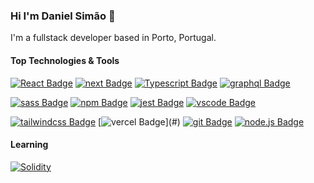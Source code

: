 ### Hi I'm Daniel Simão 👋

I'm a fullstack developer based in Porto, Portugal.

#### Top Technologies & Tools

[![React Badge](https://img.shields.io/badge/React-20232A?style=for-the-badge&logo=react&logoColor=61DAFB)](#) 
[![next Badge](https://img.shields.io/badge/next.js-000000?style=for-the-badge&logo=next-dot-js&logoColor=white)](#)
[![Typescript Badge](https://img.shields.io/badge/TypeScript-007ACC?style=for-the-badge&logo=typescript&logoColor=white)](#)
[![graphql Badge](https://img.shields.io/badge/GraphQl-E10098?style=for-the-badge&logo=graphql&logoColor=white)](#) 

[![sass Badge](https://img.shields.io/badge/Sass-CC6699?style=for-the-badge&logo=sass&logoColor=white)](#)
[![npm Badge](https://img.shields.io/badge/npm-CB3837?style=for-the-badge&logo=npm&logoColor=white)](#) 
[![jest Badge](https://img.shields.io/badge/Jest-C21325?style=for-the-badge&logo=jest&logoColor=white)](#)
[![vscode Badge](https://img.shields.io/badge/Visual_Studio_Code-0078D4?style=for-the-badge&logo=visual%20studio%20code&logoColor=white)](#) 

[![tailwindcss Badge](https://img.shields.io/badge/Tailwind_CSS-38B2AC?style=for-the-badge&logo=tailwind-css&logoColor=white)](#) 
[![vercel Badge](https://img.shields.io/badge/vercel%20-%23000000.svg?&style=for-the-badge&logo=vercel&logoColor=white")](#)
[![git Badge](https://img.shields.io/badge/Git-F05032?style=for-the-badge&logo=git&logoColor=white)](#) 
[![node.js Badge](https://img.shields.io/badge/Node.js-43853D?style=for-the-badge&logo=node-dot-js&logoColor=white)](#) 

#### Learning

[![Solidity](https://img.shields.io/badge/Solidity-%23363636.svg?style=for-the-badge&logo=solidity&logoColor=white)](#)

